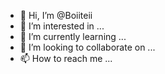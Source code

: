 - 👋 Hi, I’m @Boiiteii
- 👀 I’m interested in ...
- 🌱 I’m currently learning ...
- 💞️ I’m looking to collaborate on ...
- 📫 How to reach me ...

<!---
Boiiteii/Boiiteii is a ✨ special ✨ repository because its `README.md` (this file) appears on your GitHub profile.
You can click the Preview link to take a look at your changes.
--->
